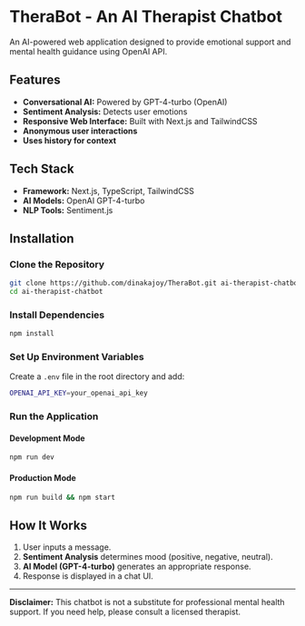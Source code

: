 # TheraBot - An AI Therapist Chatbot

An AI-powered web application designed to provide emotional support and mental health guidance using OpenAI API.

## Features

- **Conversational AI:** Powered by GPT-4-turbo (OpenAI)
- **Sentiment Analysis:** Detects user emotions
- **Responsive Web Interface:** Built with Next.js and TailwindCSS
- **Anonymous user interactions**
- **Uses history for context**

## Tech Stack

- **Framework:** Next.js, TypeScript, TailwindCSS
- **AI Models:** OpenAI GPT-4-turbo
- **NLP Tools:** Sentiment.js

## Installation

### Clone the Repository

```sh
git clone https://github.com/dinakajoy/TheraBot.git ai-therapist-chatbot
cd ai-therapist-chatbot
```

### Install Dependencies

```sh
npm install
```

### Set Up Environment Variables

Create a `.env` file in the root directory and add:
```sh
OPENAI_API_KEY=your_openai_api_key
```

### Run the Application

#### Development Mode

```sh
npm run dev
```

#### Production Mode

```sh
npm run build && npm start
```

## How It Works

1. User inputs a message.
2. **Sentiment Analysis** determines mood (positive, negative, neutral).
3. **AI Model (GPT-4-turbo)** generates an appropriate response.
4. Response is displayed in a chat UI.

---
**Disclaimer:** This chatbot is not a substitute for professional mental health support. If you need help, please consult a licensed therapist.
